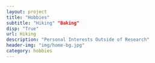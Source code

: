 ```yaml
---
layout: project
title: "Hobbies"
subtitle: "Hiking" "Baking"
disp: "True"
url: Hiking
description: "Personal Interests Outside of Research"
header-img: "img/home-bg.jpg"
category: hobbies
---
```


